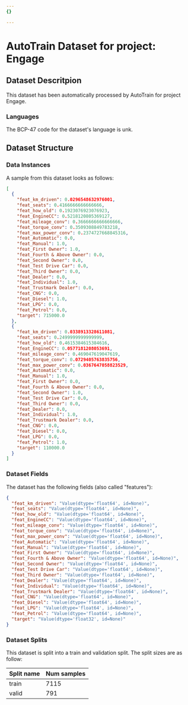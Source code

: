 ```yaml
---
{}

---
```

# AutoTrain Dataset for project: Engage

## Dataset Descritpion

This dataset has been automatically processed by AutoTrain for project Engage.

### Languages

The BCP-47 code for the dataset's language is unk.

## Dataset Structure

### Data Instances

A sample from this dataset looks as follows:

```json
[
  {
    "feat_km_driven": 0.0296548632976001,
    "feat_seats": 0.4166666666666666,
    "feat_how_old": 0.1923076923076923,
    "feat_EngineCC": 0.5218120805369127,
    "feat_mileage_conv": 0.3666666666666666,
    "feat_torque_conv": 0.3509308849783218,
    "feat_max_power_conv": 0.2374727668845316,
    "feat_Automatic": 0.0,
    "feat_Manual": 1.0,
    "feat_First Owner": 1.0,
    "feat_Fourth & Above Owner": 0.0,
    "feat_Second Owner": 0.0,
    "feat_Test Drive Car": 0.0,
    "feat_Third Owner": 0.0,
    "feat_Dealer": 0.0,
    "feat_Individual": 1.0,
    "feat_Trustmark Dealer": 0.0,
    "feat_CNG": 0.0,
    "feat_Diesel": 1.0,
    "feat_LPG": 0.0,
    "feat_Petrol": 0.0,
    "target": 715000.0
  },
  {
    "feat_km_driven": 0.0338913328611081,
    "feat_seats": 0.2499999999999999,
    "feat_how_old": 0.4615384615384616,
    "feat_EngineCC": 0.0577181208053691,
    "feat_mileage_conv": 0.469047619047619,
    "feat_torque_conv": 0.0729405763835756,
    "feat_max_power_conv": 0.0367647058823529,
    "feat_Automatic": 0.0,
    "feat_Manual": 1.0,
    "feat_First Owner": 0.0,
    "feat_Fourth & Above Owner": 0.0,
    "feat_Second Owner": 1.0,
    "feat_Test Drive Car": 0.0,
    "feat_Third Owner": 0.0,
    "feat_Dealer": 0.0,
    "feat_Individual": 1.0,
    "feat_Trustmark Dealer": 0.0,
    "feat_CNG": 0.0,
    "feat_Diesel": 0.0,
    "feat_LPG": 0.0,
    "feat_Petrol": 1.0,
    "target": 110000.0
  }
]
```

### Dataset Fields

The dataset has the following fields (also called "features"):

```json
{
  "feat_km_driven": "Value(dtype='float64', id=None)",
  "feat_seats": "Value(dtype='float64', id=None)",
  "feat_how_old": "Value(dtype='float64', id=None)",
  "feat_EngineCC": "Value(dtype='float64', id=None)",
  "feat_mileage_conv": "Value(dtype='float64', id=None)",
  "feat_torque_conv": "Value(dtype='float64', id=None)",
  "feat_max_power_conv": "Value(dtype='float64', id=None)",
  "feat_Automatic": "Value(dtype='float64', id=None)",
  "feat_Manual": "Value(dtype='float64', id=None)",
  "feat_First Owner": "Value(dtype='float64', id=None)",
  "feat_Fourth & Above Owner": "Value(dtype='float64', id=None)",
  "feat_Second Owner": "Value(dtype='float64', id=None)",
  "feat_Test Drive Car": "Value(dtype='float64', id=None)",
  "feat_Third Owner": "Value(dtype='float64', id=None)",
  "feat_Dealer": "Value(dtype='float64', id=None)",
  "feat_Individual": "Value(dtype='float64', id=None)",
  "feat_Trustmark Dealer": "Value(dtype='float64', id=None)",
  "feat_CNG": "Value(dtype='float64', id=None)",
  "feat_Diesel": "Value(dtype='float64', id=None)",
  "feat_LPG": "Value(dtype='float64', id=None)",
  "feat_Petrol": "Value(dtype='float64', id=None)",
  "target": "Value(dtype='float32', id=None)"
}
```

### Dataset Splits

This dataset is split into a train and validation split. The split sizes are as follow:

| Split name   | Num samples         |
| ------------ | ------------------- |
| train        | 7115 |
| valid        | 791 |
